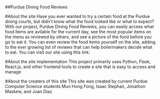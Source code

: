 ##Purdue Dining Food Reviews

#About the site
Have you ever wanted to try a certain food at the Purdue dining courts, but didn't know what the food looked like or what to expect? 
With our project, Purdue Dining Food Reviews, you can easily access what food items are avilable for the current day, see the most 
popular items on the menu as reviewed by others, and see a picture of the food before you go to eat it. You can even review the food 
items yourself on the site, adding to the ever growing list of reviews that can help boilermakers decide what to eat.
You can visit our site using this link: <insert link>

#About the site implementation
This project primarily uses Python, Flask, React.js, and other frontend tools to create a site that is easy to access and manage

#About the creaters of this site
This site was created by current Purdue Computer Science students Mun Hong Fong, Isaac Stephan, Jonathon Maskew, and Juan Diaz
